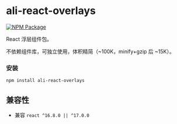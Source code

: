 # ali-react-overlays

[![NPM Package](https://img.shields.io/npm/v/ali-react-overlays.svg?style=flat-square)](https://www.npmjs.org/package/ali-react-overlays)

React 浮层组件包。

不依赖组件库，可独立使用，体积精简（~100K，minify+gzip 后 ~15K）。

### 安装

`npm install ali-react-overlays`

## 兼容性

- 兼容 `react ^16.8.0 || ^17.0.0`
